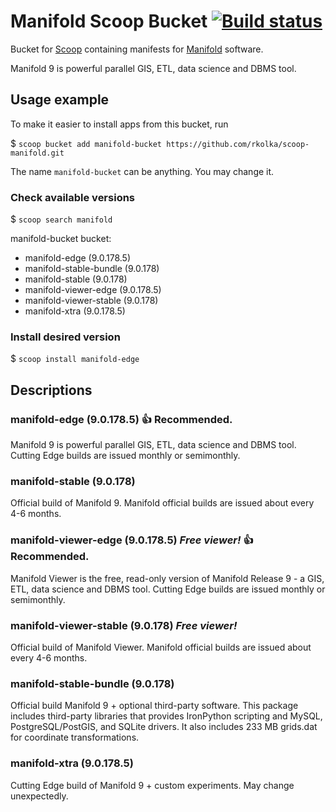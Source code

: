 # Manifold Scoop Bucket [![Build status](https://ci.appveyor.com/api/projects/status/xptg33rud6mfr2pg/branch/master?svg=true)](https://ci.appveyor.com/project/rkolka/scoop-manifold/branch/master)

Bucket for [Scoop](http://scoop.sh) containing manifests for [Manifold](http://manifold.net) software.

Manifold 9 is powerful parallel GIS, ETL, data science and DBMS tool.

## Usage example

To make it easier to install apps from this bucket, run

$ `scoop bucket add manifold-bucket https://github.com/rkolka/scoop-manifold.git`

The name `manifold-bucket` can be anything. You may change it.

### Check available versions

$ `scoop search manifold`

manifold-bucket bucket:

- manifold-edge (9.0.178.5)
- manifold-stable-bundle (9.0.178)
- manifold-stable (9.0.178)
- manifold-viewer-edge (9.0.178.5)
- manifold-viewer-stable (9.0.178)
- manifold-xtra (9.0.178.5)

### Install desired version

$ `scoop install manifold-edge`

## Descriptions

### manifold-edge (9.0.178.5) :+1: **Recommended.**

Manifold 9 is powerful parallel GIS, ETL, data science and DBMS tool. Cutting Edge builds are issued monthly or semimonthly.

### manifold-stable (9.0.178)

Official build of Manifold 9. Manifold official builds are issued about every 4-6 months.

### manifold-viewer-edge (9.0.178.5) ***Free viewer!*** :+1: **Recommended.**

Manifold Viewer is the free, read-only version of Manifold Release 9 - a GIS, ETL, data science and DBMS tool. Cutting Edge builds are issued monthly or semimonthly.

### manifold-viewer-stable (9.0.178) ***Free viewer!***

Official build of Manifold Viewer. Manifold official builds are issued about every 4-6 months.

### manifold-stable-bundle (9.0.178)

Official build Manifold 9 + optional third-party software. This package includes third-party libraries that provides IronPython scripting and MySQL, PostgreSQL/PostGIS, and SQLite drivers. It also includes 233 MB grids.dat for coordinate transformations.

### manifold-xtra (9.0.178.5)

Cutting Edge build of Manifold 9 + custom experiments. May change unexpectedly.
